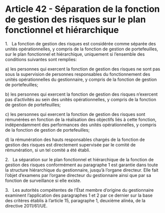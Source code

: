# Article 42 - Séparation de la fonction de gestion des risques sur le plan fonctionnel et hiérarchique


1.   La fonction de gestion des risques est considérée comme séparée des unités opérationnelles, y compris de la fonction de gestion de portefeuilles, sur le plan fonctionnel et hiérarchique, uniquement si l’ensemble des conditions suivantes sont remplies:

a) les personnes qui exercent la fonction de gestion des risques ne sont pas sous la supervision de personnes responsables du fonctionnement des unités opérationnelles du gestionnaire, y compris de la fonction de gestion de portefeuilles;

b) les personnes qui exercent la fonction de gestion des risques n’exercent pas d’activités au sein des unités opérationnelles, y compris de la fonction de gestion de portefeuilles;

c) les personnes qui exercent la fonction de gestion des risques sont rémunérées en fonction de la réalisation des objectifs liés à cette fonction, indépendamment des performances des unités opérationnelles, y compris de la fonction de gestion de portefeuilles;

d) la rémunération des hauts responsables chargés de la fonction de gestion des risques est directement supervisée par le comité de rémunération, si un tel comité a été établi.

2.   La séparation sur le plan fonctionnel et hiérarchique de la fonction de gestion des risques conformément au paragraphe 1 est garantie dans toute la structure hiérarchique du gestionnaire, jusqu’à l’organe directeur. Elle fait l’objet d’examens par l’organe directeur du gestionnaire ainsi que par sa fonction de surveillance si elle existe.

3.   Les autorités compétentes de l’État membre d’origine du gestionnaire examinent l’application des paragraphes 1 et 2 par ce dernier sur la base des critères établis à l’article 15, paragraphe 1, deuxième alinéa, de la directive 2011/61/UE.
